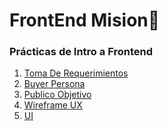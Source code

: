 # FrontEnd Mision🚀

### Prácticas de Intro a Frontend

1. [Toma De Requerimientos](https://docs.google.com/document/d/1kH-V9tqA8SEKU9FnPHyMcirwkRE4b_Qq8WHQYg8DCeg/edit?usp=sharing)
2. [Buyer Persona]()
3. [Publico Objetivo](https://miro.com/app/board/uXjVOIY7TrM=/?invite_link_id=114966157778)
4. [Wireframe UX](https://github.com/SrKarol/LaunchX-Frontend/blob/Personal/INTRO/Wireframe.md)
5. [UI](https://github.com/SrKarol/LaunchX-Frontend/blob/Personal/INTRO/assets/ui.png)
